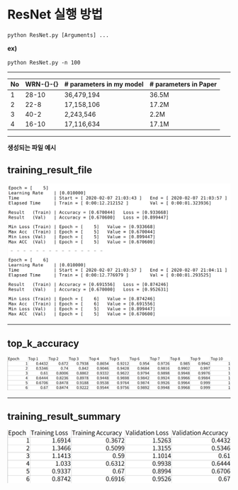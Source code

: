 # ResNet 실행 방법

`python ResNet.py [Arguments] ...`

**ex)** 

`python ResNet.py -n 100`

---

| No | WRN-{}-{} | # parameters in my model | # parameters in Paper |
| --- | --- | --- | --- |
| 1 | 28-10 | 36,479,194 | 36.5M |
| 2 | 22-8 | 17,158,106 | 17.2M |
| 3 | 40-2 | 2,243,546 | 2.2M |
| 4 | 16-10 | 17,116,634 | 17.1M |

---

**생성되는 파일 예시**

## **training_result_file**

![](./Pics/training_result.png)

---

## **top_k_accuracy**

![](./Pics/top_k_result.png)

---

## **training_result_summary**

![](./Pics/result_file_summary.png)